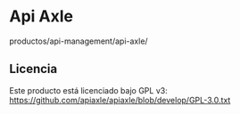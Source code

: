 # Api Axle

productos/api-management/api-axle/

## Licencia

Este producto está licenciado bajo GPL v3: https://github.com/apiaxle/apiaxle/blob/develop/GPL-3.0.txt
